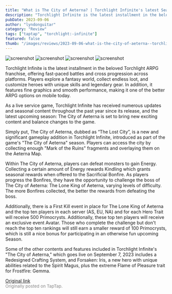 ```yaml
---
title: "What is The City of Aeterna? | Torchlight Infinite's latest Season"
description: "Torchlight Infinite is the latest installment in the beloved Torchlight ARPG franchise, offering fast-paced battles and cross progression across platforms. Players explore a fantasy world, collect endless loot, and customize heroes with unique skills and legendary gear. In addition, it features fine graphics and smooth performance, making it one of the better ARPG options on mobile today."
pubDate: 2023-09-06
author: "lyndonguitar"
category: "Review"
tags: ["taptap", "torchlight:-infinite"]
featured: false
thumb: "/images/reviews/2023-09-06-what-is-the-city-of-aeterna--torchlight-infinites-latest-season-0.avif"
---
```


<div class="gallery">
  <img src="/images/reviews/2023-09-06-what-is-the-city-of-aeterna--torchlight-infinites-latest-season-0.avif" alt="screenshot" />
  <img src="/images/reviews/2023-09-06-what-is-the-city-of-aeterna--torchlight-infinites-latest-season-1.avif" alt="screenshot" />
  <img src="/images/reviews/2023-09-06-what-is-the-city-of-aeterna--torchlight-infinites-latest-season-2.avif" alt="screenshot" />
  <img src="/images/reviews/2023-09-06-what-is-the-city-of-aeterna--torchlight-infinites-latest-season-3.avif" alt="screenshot" />
</div>

Torchlight Infinite is the latest installment in the beloved Torchlight ARPG franchise, offering fast-paced battles and cross progression across platforms. Players explore a fantasy world, collect endless loot, and customize heroes with unique skills and legendary gear. In addition, it features fine graphics and smooth performance, making it one of the better ARPG options on mobile today.

As a live service game, Torchlight Infinite has received numerous updates and seasonal content throughout the past year since its release, and the latest upcoming season: The City of Aeterna is set to bring new exciting content and balance changes to the game.

Simply put, The City of Aeterna, dubbed as “The Lost City”, is a new and significant gameplay addition in Torchlight Infinite, introduced as part of the game's "The City of Aeterna" season. Players can access the city by collecting enough "Mark of the Ruins" fragments and overlaying them on the Aeterna Map.

Within The City of Aeterna, players can defeat monsters to gain Energy. Collecting a certain amount of Energy rewards Kindling which grants seasonal rewards when offered to the Sacrificial Bonfire. As players progress the Bonfires, they have the opportunity to challenge the boss of The City of Aeterna: The Lone King of Aeterna, varying levels of difficulty. The more Bonfires collected, the better the rewards from defeating the boss.

Additionally, there is a First Kill event in place for The Lone King of Aeterna and the top ten players in each server (AS, EU, NA) and for each Hero Trait will receive 500 Primocrysts. Additionally, these top ten players will receive an exclusive event Avatar. Those who complete the challenge but don't reach the top ten rankings will still earn a smaller reward of 100 Primocrysts, which is still a nice bonus for participating in an otherwise fun upcoming Season.

Some of the other contents and features included in Torchlight Infinite's "The City of Aeterna," which goes live on September 7, 2023 includes a Redesigned Crafting System, and Forsaken: Iris, a new hero with unique abilities related to the Spirit Magus, plus the extreme Flame of Pleasure trait for Frostfire: Gemma.

[Original link](https://www.taptap.io/post/6247874)<br><span style="font-size: 0.95em; color: #888;">Originally posted on TapTap.</span>
